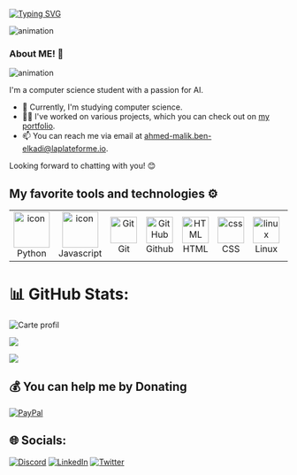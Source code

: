 [![Typing SVG](https://readme-typing-svg.demolab.com?font=Fira+Code&pause=1000&width=435&lines=Hello+I'am+Malik++;welcome+on+my+github)](https://git.io/typing-svg)


![animation](https://user-images.githubusercontent.com/74038190/212744287-14f66c13-5458-40dc-9244-8ff533fc8f4a.gif)


### About ME! 👋
![animation](https://user-images.githubusercontent.com/74038190/212284100-561aa473-3905-4a80-b561-0d28506553ee.gif)

I'm a computer science student with a passion for AI.

- 🔭 Currently, I'm studying computer science.
- 👨‍💻 I've worked on various projects, which you can check out on [my portfolio](https://ahmed-malik-ben-elkadi.students-laplateforme.io/portfolio/index.html).
- 📫 You can reach me via email at ahmed-malik.ben-elkadi@laplateforme.io.

Looking forward to chatting with you! 😊





## My favorite tools and technologies ⚙️ 

<table>
  <tr>
    <td align="center" width="96">
      <a href="#macropower-tech">
        <img src="https://techstack-generator.vercel.app/python-icon.svg" alt="icon" width="65" height="65" />
      </a>
      <br>Python
    </td>
    <td align="center" width="96">
        <img src="https://techstack-generator.vercel.app/js-icon.svg" alt="icon" width="65" height="65" />
      <br>Javascript
    </td>
    <td align="center" width="96"> 
        <img src="https://user-images.githubusercontent.com/25181517/192108372-f71d70ac-7ae6-4c0d-8395-51d8870c2ef0.png" width="48" height="48" alt="Git" />
      <br>Git
    </td>
    <td align="center" width="96">
        <img src="https://user-images.githubusercontent.com/25181517/192108374-8da61ba1-99ec-41d7-80b8-fb2f7c0a4948.png" width="48" height="48" alt="GitHub" />
      <br>Github
    </td>
<td align="center"  width="96">
        <img src="https://skillicons.dev/icons?i=html" width="48" height="48" alt="HTML" />
      <br>HTML
    </td>
    <td align="center" width="96">
        <img src="https://skillicons.dev/icons?i=css" width="48" height="48" alt="css" />
      <br>CSS
    </td>
    <td align="center" width="96">
        <img src="https://skillicons.dev/icons?i=linux" width="48" height="48" alt="linux" />
      <br>Linux
    </td>
<td align="center" width="96">
        <img src="https://skillicons.dev/icons?i=mysql" width="48" height="48" alt="mysql" />
      <br>MySQL
    </td>
              
 </tr>
</table>





# 📊 GitHub Stats:
![Carte profil](https://github-profile-summary-cards.vercel.app/api/cards/profile-details?username=AHmed-Malik-benelkadi&theme=monokai)

![](https://github-readme-stats.vercel.app/api/top-langs/?username=AHmed-Malik-benelkadi&theme=ayu-mirage&hide_border=false&include_all_commits=false&count_private=false&layout=compact)


 



</details>

[![](https://visitcount.itsvg.in/api?id=AHmed-Malik-benelkadi&icon=5&color=4)](https://visitcount.itsvg.in)


  ## 💰 You can help me by Donating
  [![PayPal](https://img.shields.io/badge/PayPal-00457C?style=for-the-badge&logo=paypal&logoColor=white)](https://paypal.me/paypal.me/AhmedBenelkad) 

  ## 🌐 Socials: 
[![Discord](https://img.shields.io/badge/Discord-%237289DA.svg?logo=discord&logoColor=white)](htttps://discord.gg/Malik#1604) [![LinkedIn](https://img.shields.io/badge/LinkedIn-%230077B5.svg?logo=linkedin&logoColor=white)](https://linkedin.com/in/AhmedMalikBenelkadi) [![Twitter](https://img.shields.io/badge/Twitter-%231DA1F2.svg?logo=Twitter&logoColor=white)](https://twitter.com/@MalikBenelkadi) 



